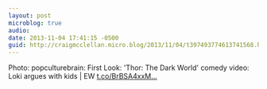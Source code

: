 ```yaml
---
layout: post
microblog: true
audio: 
date: 2013-11-04 17:41:15 -0500
guid: http://craigmcclellan.micro.blog/2013/11/04/t397493774613741568.html
---
```

Photo: popculturebrain: First Look: 'Thor: The Dark World' comedy video: Loki argues with kids | EW [t.co/BrBSA4xxM...](http://t.co/BrBSA4xxM1)
